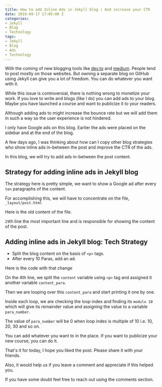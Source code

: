 ```yaml
---
title: How to add Inline Ads in Jekyll blog | And increase your CTR
date: 2019-09-17 17:05:00 Z
categories:
- Jekyll
- Blog
- Technology
tags:
- Jekyll
- Blog
- Ads
- Technology
---
```


With the coming of new blogging tools like [dev.to](https://dev.to) and [medium](https://medium.com). People tend to post mostly on those websites. But owning a separate blog on GitHub using Jekyll can give you a lot of freedom. You can do whatever you want with it.

While this issue is controversial, there is nothing wrong to monetize your work. If you love to write and blogs (like I do) you can add ads to your blog. Maybe you have launched a course and want to publicize it to your readers.

Although adding ads to might increase the bounce rate but we will add them in such a way so the user experience is not hindered.

I only have Google ads on this blog. Earlier the ads were placed on the sidebar and at the end of the blog.

A few days ago, I was thinking about how can I copy other blog strategies who show inline ads in-between the post and improve the CTR of the ads.

In this blog, we will try to add ads in-between the post content.

## Strategy for adding inline ads in Jekyll blog

The strategy here is pretty simple, we want to show a Google ad after every `ten` paragraphs of the content.

For accomplishing this, we will have to concentrate on the file, `_layout/post.html`

Here is the old content of the file.

<script src="https://gist.github.com/singh1114/ab15bb136a32c0724f9a861d375a9c52.js"></script>

`29`th line the most important line and is responsible for showing the content of the post.

## Adding inline ads in Jekyll blog: Tech Strategy

* Split the blog content on the basis of `<p>` tags.
* After every 10 Paras, add an ad.

Here is the code with that change

<script src="https://gist.github.com/singh1114/46164f4d478a1be063c2ee4636357f52.js"></script>

On the 4th line, we split the `content` variable using `<p>` tag and assigned it another variable `content_para`.

Then we are looping over this `content_para` and start printing it one by one.

Inside each loop, we are checking the loop index and finding its `modulo 10` which will give its remainder value and assigning the value to a variable `para_number`.

The value of `para_number` will be 0 when loop index is multiple of 10 i.e. 10, 20, 30 and so on.

You can add whatever you want to in the place. If you want to publicize your new course, you can do it.

That's it for today, I hope you liked the post. Please share it with your friends.

Also, it would help us if you leave a comment and appreciate if this helped you.

If you have some doubt feel free to reach out using the comments section.